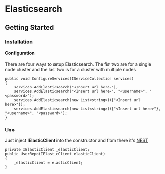﻿# Elasticsearch

## Getting Started

### Installation

#### Configuration

There are four ways to setup Elasticsearch.
The fist two are for a single node cluster and the last two is for a cluster with multiple nodes

```
public void ConfigureServices(IServiceCollection services)
{
    services.AddElasticsearch("<Insert url here>");
	services.AddElasticsearch("<Insert url here>", "<username>", "<password>");
	services.AddElasticsearch(new List<string>(){"<Insert url here>"});
	services.AddElasticsearch(new List<string>(){"<Insert url here>"}, "<username>", "<password>");
}
```

### Use

Just inject **IElasticClient** into the constructor and from there it's [NEST](https://github.com/elastic/elasticsearch-net)

```
private IElasticClient _elasticClient;
public UserRepo(IElasticClient elasticClient)
{
	_elasticClient = elasticClient;
}
```